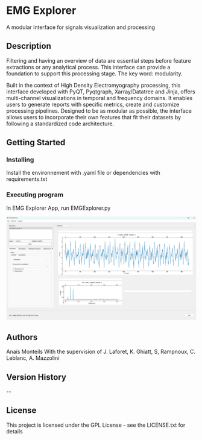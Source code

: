 # EMG Explorer

A modular interface for signals visualization and processing

## Description

Filtering and having an overview of data are essential steps before feature extractions or any analytical process. This interface can provide a foundation to support this processing stage. The key word: modularity.

Built in the context of High Density Electromyography processing, this interface developed with PyQT, Pyqtgraph, Xarray/Datatree and Jinja, offers multi-channel visualizations in temporal and frequency domains. It enables users to generate reports with specific metrics, create and customize processing pipelines.  Designed to be as modular as possible, the interface allows users to incorporate their own features that fit their datasets by following a standardized code architecture.

## Getting Started

### Installing

Install the environnement with .yaml file or dependencies with requirements.txt

### Executing program

In EMG Explorer App, run EMGExplorer.py

![Image of the interface](./Documentation/Image_Instructions/mainWindow.png)

## Authors

Anaïs Monteils
With the supervision of J. Laforet, K. Ghiatt, S, Rampnoux, C. Leblanc, A. Mazzolini

## Version History

--

## License

This project is licensed under the GPL License - see the LICENSE.txt for details
